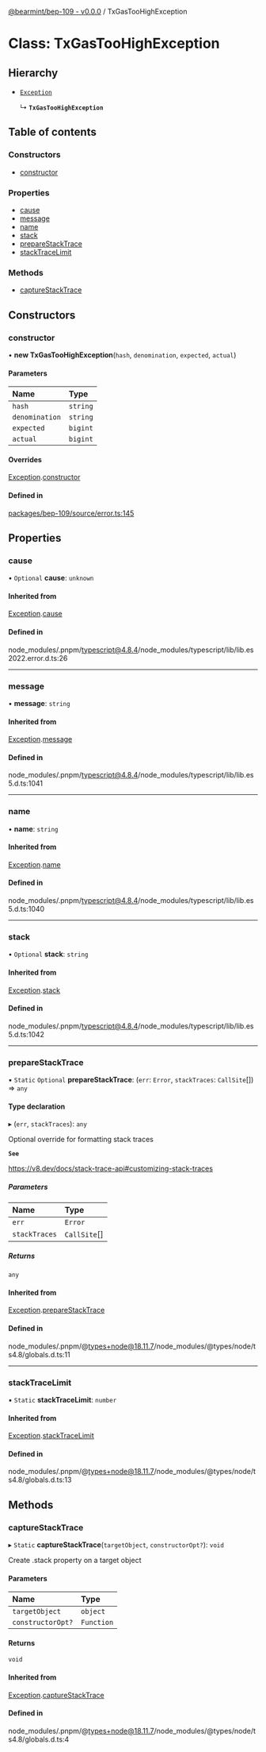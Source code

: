 [@bearmint/bep-109 - v0.0.0](../README.md) / TxGasTooHighException

# Class: TxGasTooHighException

## Hierarchy

- [`Exception`](Exception.md)

  ↳ **`TxGasTooHighException`**

## Table of contents

### Constructors

- [constructor](TxGasTooHighException.md#constructor)

### Properties

- [cause](TxGasTooHighException.md#cause)
- [message](TxGasTooHighException.md#message)
- [name](TxGasTooHighException.md#name)
- [stack](TxGasTooHighException.md#stack)
- [prepareStackTrace](TxGasTooHighException.md#preparestacktrace)
- [stackTraceLimit](TxGasTooHighException.md#stacktracelimit)

### Methods

- [captureStackTrace](TxGasTooHighException.md#capturestacktrace)

## Constructors

### constructor

• **new TxGasTooHighException**(`hash`, `denomination`, `expected`, `actual`)

#### Parameters

| Name | Type |
| :------ | :------ |
| `hash` | `string` |
| `denomination` | `string` |
| `expected` | `bigint` |
| `actual` | `bigint` |

#### Overrides

[Exception](Exception.md).[constructor](Exception.md#constructor)

#### Defined in

[packages/bep-109/source/error.ts:145](https://github.com/bearmint/bearmint/blob/main/packages/bep-109/source/error.ts#L145)

## Properties

### cause

• `Optional` **cause**: `unknown`

#### Inherited from

[Exception](Exception.md).[cause](Exception.md#cause)

#### Defined in

node_modules/.pnpm/typescript@4.8.4/node_modules/typescript/lib/lib.es2022.error.d.ts:26

___

### message

• **message**: `string`

#### Inherited from

[Exception](Exception.md).[message](Exception.md#message)

#### Defined in

node_modules/.pnpm/typescript@4.8.4/node_modules/typescript/lib/lib.es5.d.ts:1041

___

### name

• **name**: `string`

#### Inherited from

[Exception](Exception.md).[name](Exception.md#name)

#### Defined in

node_modules/.pnpm/typescript@4.8.4/node_modules/typescript/lib/lib.es5.d.ts:1040

___

### stack

• `Optional` **stack**: `string`

#### Inherited from

[Exception](Exception.md).[stack](Exception.md#stack)

#### Defined in

node_modules/.pnpm/typescript@4.8.4/node_modules/typescript/lib/lib.es5.d.ts:1042

___

### prepareStackTrace

▪ `Static` `Optional` **prepareStackTrace**: (`err`: `Error`, `stackTraces`: `CallSite`[]) => `any`

#### Type declaration

▸ (`err`, `stackTraces`): `any`

Optional override for formatting stack traces

**`See`**

https://v8.dev/docs/stack-trace-api#customizing-stack-traces

##### Parameters

| Name | Type |
| :------ | :------ |
| `err` | `Error` |
| `stackTraces` | `CallSite`[] |

##### Returns

`any`

#### Inherited from

[Exception](Exception.md).[prepareStackTrace](Exception.md#preparestacktrace)

#### Defined in

node_modules/.pnpm/@types+node@18.11.7/node_modules/@types/node/ts4.8/globals.d.ts:11

___

### stackTraceLimit

▪ `Static` **stackTraceLimit**: `number`

#### Inherited from

[Exception](Exception.md).[stackTraceLimit](Exception.md#stacktracelimit)

#### Defined in

node_modules/.pnpm/@types+node@18.11.7/node_modules/@types/node/ts4.8/globals.d.ts:13

## Methods

### captureStackTrace

▸ `Static` **captureStackTrace**(`targetObject`, `constructorOpt?`): `void`

Create .stack property on a target object

#### Parameters

| Name | Type |
| :------ | :------ |
| `targetObject` | `object` |
| `constructorOpt?` | `Function` |

#### Returns

`void`

#### Inherited from

[Exception](Exception.md).[captureStackTrace](Exception.md#capturestacktrace)

#### Defined in

node_modules/.pnpm/@types+node@18.11.7/node_modules/@types/node/ts4.8/globals.d.ts:4

